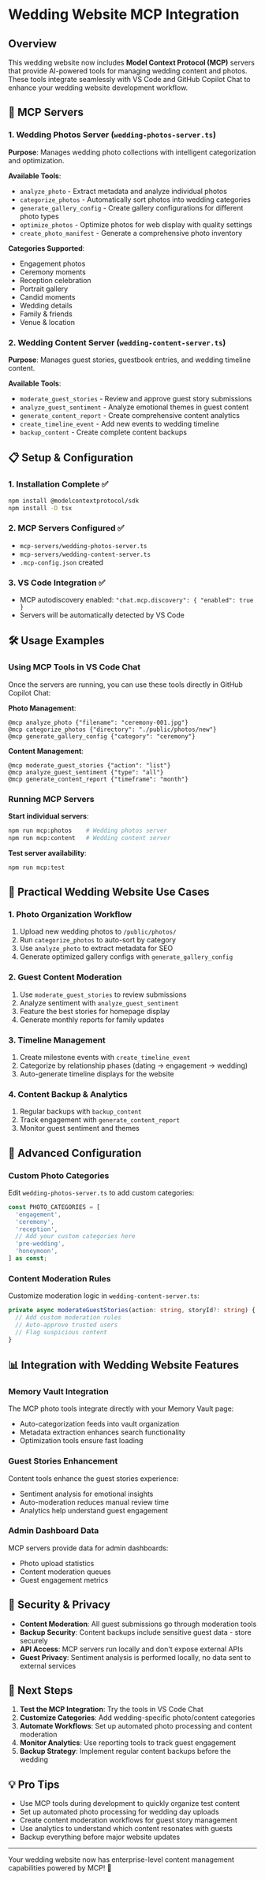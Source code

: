 # Wedding Website MCP Integration

## Overview

This wedding website now includes **Model Context Protocol (MCP)** servers that provide AI-powered tools for managing wedding content and photos. These tools integrate seamlessly with VS Code and GitHub Copilot Chat to enhance your wedding website development workflow.

## 🚀 MCP Servers

### 1. Wedding Photos Server (`wedding-photos-server.ts`)

**Purpose**: Manages wedding photo collections with intelligent categorization and optimization.

**Available Tools**:

- `analyze_photo` - Extract metadata and analyze individual photos
- `categorize_photos` - Automatically sort photos into wedding categories
- `generate_gallery_config` - Create gallery configurations for different photo types
- `optimize_photos` - Optimize photos for web display with quality settings
- `create_photo_manifest` - Generate a comprehensive photo inventory

**Categories Supported**:

- Engagement photos
- Ceremony moments
- Reception celebration
- Portrait gallery
- Candid moments
- Wedding details
- Family & friends
- Venue & location

### 2. Wedding Content Server (`wedding-content-server.ts`)

**Purpose**: Manages guest stories, guestbook entries, and wedding timeline content.

**Available Tools**:

- `moderate_guest_stories` - Review and approve guest story submissions
- `analyze_guest_sentiment` - Analyze emotional themes in guest content
- `generate_content_report` - Create comprehensive content analytics
- `create_timeline_event` - Add new events to wedding timeline
- `backup_content` - Create complete content backups

## 📋 Setup & Configuration

### 1. Installation Complete ✅

```bash
npm install @modelcontextprotocol/sdk
npm install -D tsx
```

### 2. MCP Servers Configured ✅

- `mcp-servers/wedding-photos-server.ts`
- `mcp-servers/wedding-content-server.ts`
- `.mcp-config.json` created

### 3. VS Code Integration ✅

- MCP autodiscovery enabled: `"chat.mcp.discovery": { "enabled": true }`
- Servers will be automatically detected by VS Code

## 🛠️ Usage Examples

### Using MCP Tools in VS Code Chat

Once the servers are running, you can use these tools directly in GitHub Copilot Chat:

**Photo Management**:

```
@mcp analyze_photo {"filename": "ceremony-001.jpg"}
@mcp categorize_photos {"directory": "./public/photos/new"}
@mcp generate_gallery_config {"category": "ceremony"}
```

**Content Management**:

```
@mcp moderate_guest_stories {"action": "list"}
@mcp analyze_guest_sentiment {"type": "all"}
@mcp generate_content_report {"timeframe": "month"}
```

### Running MCP Servers

**Start individual servers**:

```bash
npm run mcp:photos    # Wedding photos server
npm run mcp:content   # Wedding content server
```

**Test server availability**:

```bash
npm run mcp:test
```

## 🎯 Practical Wedding Website Use Cases

### 1. **Photo Organization Workflow**

1. Upload new wedding photos to `/public/photos/`
2. Run `categorize_photos` to auto-sort by category
3. Use `analyze_photo` to extract metadata for SEO
4. Generate optimized gallery configs with `generate_gallery_config`

### 2. **Guest Content Moderation**

1. Use `moderate_guest_stories` to review submissions
2. Analyze sentiment with `analyze_guest_sentiment`
3. Feature the best stories for homepage display
4. Generate monthly reports for family updates

### 3. **Timeline Management**

1. Create milestone events with `create_timeline_event`
2. Categorize by relationship phases (dating → engagement → wedding)
3. Auto-generate timeline displays for the website

### 4. **Content Backup & Analytics**

1. Regular backups with `backup_content`
2. Track engagement with `generate_content_report`
3. Monitor guest sentiment and themes

## 🔧 Advanced Configuration

### Custom Photo Categories

Edit `wedding-photos-server.ts` to add custom categories:

```typescript
const PHOTO_CATEGORIES = [
  'engagement',
  'ceremony',
  'reception',
  // Add your custom categories here
  'pre-wedding',
  'honeymoon',
] as const;
```

### Content Moderation Rules

Customize moderation logic in `wedding-content-server.ts`:

```typescript
private async moderateGuestStories(action: string, storyId?: string) {
  // Add custom moderation rules
  // Auto-approve trusted users
  // Flag suspicious content
}
```

## 📊 Integration with Wedding Website Features

### Memory Vault Integration

The MCP photo tools integrate directly with your Memory Vault page:

- Auto-categorization feeds into vault organization
- Metadata extraction enhances search functionality
- Optimization tools ensure fast loading

### Guest Stories Enhancement

Content tools enhance the guest stories experience:

- Sentiment analysis for emotional insights
- Auto-moderation reduces manual review time
- Analytics help understand guest engagement

### Admin Dashboard Data

MCP servers provide data for admin dashboards:

- Photo upload statistics
- Content moderation queues
- Guest engagement metrics

## 🚨 Security & Privacy

- **Content Moderation**: All guest submissions go through moderation tools
- **Backup Security**: Content backups include sensitive guest data - store securely
- **API Access**: MCP servers run locally and don't expose external APIs
- **Guest Privacy**: Sentiment analysis is performed locally, no data sent to external services

## 🔄 Next Steps

1. **Test the MCP Integration**: Try the tools in VS Code Chat
2. **Customize Categories**: Add wedding-specific photo/content categories
3. **Automate Workflows**: Set up automated photo processing and content moderation
4. **Monitor Analytics**: Use reporting tools to track guest engagement
5. **Backup Strategy**: Implement regular content backups before the wedding

## 💡 Pro Tips

- Use MCP tools during development to quickly organize test content
- Set up automated photo processing for wedding day uploads
- Create content moderation workflows for guest story management
- Use analytics to understand which content resonates with guests
- Backup everything before major website updates

---

Your wedding website now has enterprise-level content management capabilities powered by MCP! 🎉
